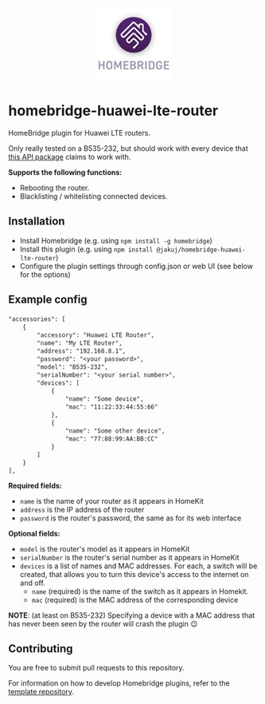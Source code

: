 
<p align="center">

<img src="https://github.com/homebridge/branding/raw/master/logos/homebridge-wordmark-logo-vertical.png" width="150">

</p>


# homebridge-huawei-lte-router

HomeBridge plugin for Huawei LTE routers.

Only really tested on a B535-232, but should work with every device that [this API package](https://github.com/Salamek/huawei-lte-api-ts) claims to work with.

**Supports the following functions:**
- Rebooting the router.
- Blacklisting / whitelisting connected devices.

## Installation
- Install Homebridge (e.g. using `npm install -g homebridge`)
- Install this plugin (e.g. using `npm install @jakuj/homebridge-huawei-lte-router`)
- Configure the plugin settings through config.json or web UI (see below for the options)

## Example config

```
"accessories": [
    {
        "accessory": "Huawei LTE Router",
        "name": "My LTE Router",
        "address": "192.168.8.1",
        "password": "<your password>",
        "model": "B535-232",
        "serialNumber": "<your serial number>",
        "devices": [
            {
                "name": "Some device",
                "mac": "11:22:33:44:55:66"
            },
            {
                "name": "Some other device",
                "mac": "77:88:99:AA:BB:CC"
            }
        ]
    }
],
```

**Required fields:**
- `name` is the name of your router as it appears in HomeKit
- `address` is the IP address of the router
- `password` is the router's password, the same as for its web interface

**Optional fields:**
- `model` is the router's model as it appears in HomeKit
- `serialNumber` is the router's serial number as it appears in HomeKit
- `devices` is a list of names and MAC addresses. For each, a switch will be created, that allows you to turn this device's access to the internet on and off.
    - `name` (required) is the name of the switch as it appears in Homekit.
    - `mac` (required) is the MAC address of the corresponding device


**NOTE**: (at least on B535-232) Specifying a device with a MAC address that has never been seen by the router will crash the plugin :wink:

## Contributing

You are free to submit pull requests to this repository.

For information on how to develop Homebridge plugins, refer to the [template repository](https://github.com/homebridge/homebridge-plugin-template).
